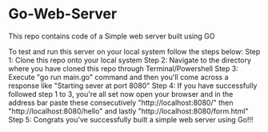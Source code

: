 # Go-Web-Server
This repo contains code of a Simple web server built using GO

To test and run this server on your local system follow the steps below:
  Step 1: Clone this repo onto your local system
  Step 2: Navigate to the directory where you have cloned this repo through Terminal/Powershell
  Step 3: Execute "go run main.go" command and then you'll come across a response like "Starting sever at port 8080"
  Step 4: If you have successfully followed step 1 to 3, you're all set now open your browser and in the address bar paste
  these consecutively "http://localhost:8080/" then "http://localhost:8080/hello" and lastly "http://localhost:8080/form.html"
  Step 5: Congrats you've successfully built a simple web server using Go!!!
